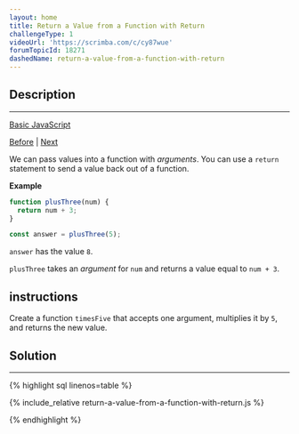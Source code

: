 ```yaml
---
layout: home
title: Return a Value from a Function with Return
challengeType: 1
videoUrl: 'https://scrimba.com/c/cy87wue'
forumTopicId: 18271
dashedName: return-a-value-from-a-function-with-return
---
```


<div class="row">
<div class="columnStmt" markdown="1">

## Description
------

[Basic JavaScript](./README.md) 

[Before](./passing-values-to-functions-with-arguments.md)  | [Next](./global-scope-and-functions.md) 

We can pass values into a function with <dfn>arguments</dfn>. You can use a `return` statement to send a value back out of a function.

**Example**

```js
function plusThree(num) {
  return num + 3;
}

const answer = plusThree(5);
```

`answer` has the value `8`.

`plusThree` takes an <dfn>argument</dfn> for `num` and returns a value equal to `num + 3`.

##  instructions 

Create a function `timesFive` that accepts one argument, multiplies it by `5`, and returns the new value.

</div>
<div class="columnSol" markdown="1">

## Solution
------

{% highlight sql linenos=table %}

{% include_relative return-a-value-from-a-function-with-return.js %}

{% endhighlight %}

</div>
</div>


